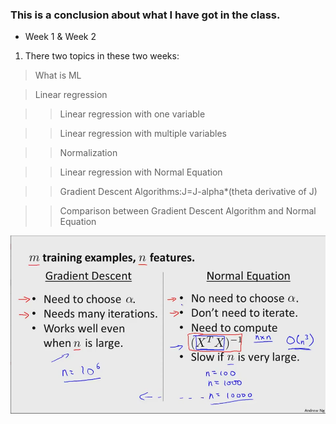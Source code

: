 ### This is a conclusion about what I have got in the class.

* Week 1 & Week 2

1. There two topics in these two weeks:

 > What is ML

 > Linear regression

 >> Linear regression with one variable

 >> Linear regression with multiple variables

 >> Normalization

 >> Linear regression with Normal Equation

 >> Gradient Descent Algorithms:J=J-alpha*(theta derivative of J)

 >> Comparison between Gradient Descent Algorithm and Normal Equation

![](https://github.com/edonyM/pyexer/blob/master/ml/andrewNg/pic/comparedtwoalg.PNG)<br>
